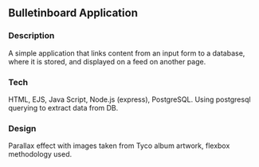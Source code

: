 <h2> Bulletinboard Application </h2>

<h3> Description </h3>
A simple application that links content from an input form to a database, where it is stored, and displayed on a feed on another page.

<h3> Tech </h3>
HTML, EJS, Java Script, Node.js (express), PostgreSQL. Using postgresql querying to extract data from DB.

<h3> Design </h3> 
Parallax effect with images taken from Tyco album artwork, flexbox methodology used.

